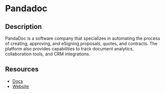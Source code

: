 # Pandadoc

## Description

PandaDoc is a software company that specializes in automating the process of creating, approving, and eSigning proposals, quotes, and contracts. The platform also provides capabilities to track document analytics, collaboration tools, and CRM integrations.

## Resources

- [Docs](https://developers.pandadoc.com/)
- [Website](pandadoc.com)
